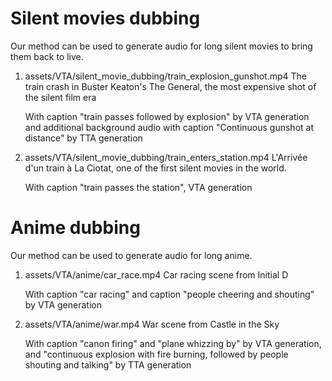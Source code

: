 # Silent movies dubbing
Our method can be used to generate audio for long silent movies to bring them back to live.

1. assets/VTA/silent_movie_dubbing/train_explosion_gunshot.mp4
    The train crash in Buster Keaton's The General, the most expensive shot of the silent film era  
    
    With caption "train passes followed by explosion" by VTA generation and additional background audio with caption "Continuous gunshot at distance" by TTA generation

2. assets/VTA/silent_movie_dubbing/train_enters_station.mp4
    L'Arrivée d'un train à La Ciotat, one of the first silent movies in the world.  

    With caption "train passes the station", VTA generation


# Anime dubbing
Our method can be used to generate audio for long anime.

1. assets/VTA/anime/car_race.mp4
    Car racing scene from Initial D  

    With caption "car racing" and caption "people cheering and shouting" by VTA generation

2. assets/VTA/anime/war.mp4
    War scene from Castle in the Sky  

    With caption "canon firing" and "plane whizzing by" by VTA generation, and "continuous explosion with fire burning, followed by people shouting and talking" by TTA generation